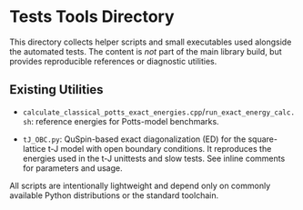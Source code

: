 # Tests Tools Directory

This directory collects helper scripts and small executables used alongside the automated tests. The content is *not* part of the main library build, but provides reproducible references or diagnostic utilities.

## Existing Utilities

- `calculate_classical_potts_exact_energies.cpp`/`run_exact_energy_calc.sh`: reference energies for Potts-model benchmarks.

- `tJ_OBC.py`: QuSpin-based exact diagonalization (ED) for the square-lattice t-J model with open boundary conditions. It reproduces the energies used in the t-J unittests and slow tests. See inline comments for parameters and usage.

All scripts are intentionally lightweight and depend only on commonly available Python distributions or the standard toolchain.
